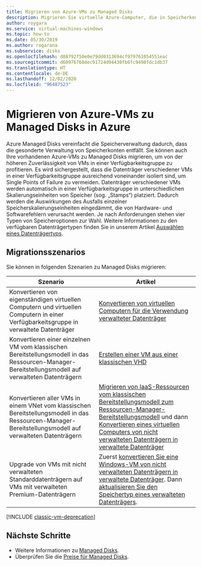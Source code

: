 ```yaml
---
title: Migrieren von Azure-VMs zu Managed Disks
description: Migrieren Sie virtuelle Azure-Computer, die in Speicherkonten mit nicht verwalteten Datenträgern erstellt wurden, zu Managed Disks.
author: roygara
ms.service: virtual-machines-windows
ms.topic: how-to
ms.date: 05/30/2019
ms.author: rogarana
ms.subservice: disks
ms.openlocfilehash: d88792f50e0e79dd0313694cf979761054551eac
ms.sourcegitcommit: d60976768dec91724d94430fb6fc9498fdc1db37
ms.translationtype: HT
ms.contentlocale: de-DE
ms.lasthandoff: 12/02/2020
ms.locfileid: "96487523"
---
```

# <a name="migrate-azure-vms-to-managed-disks-in-azure"></a>Migrieren von Azure-VMs zu Managed Disks in Azure

Azure Managed Disks vereinfacht die Speicherverwaltung dadurch, dass die gesonderte Verwaltung von Speicherkonten entfällt.  Sie können auch Ihre vorhandenen Azure-VMs zu Managed Disks migrieren, um von der höheren Zuverlässigkeit von VMs in einer Verfügbarkeitsgruppe zu profitieren. Es wird sichergestellt, dass die Datenträger verschiedener VMs in einer Verfügbarkeitsgruppe ausreichend voneinander isoliert sind, um Single Points of Failure zu vermeiden. Datenträger verschiedener VMs werden automatisch in einer Verfügbarkeitsgruppe in unterschiedlichen Skalierungseinheiten von Speicher (sog. „Stamps“) platziert. Dadurch werden die Auswirkungen des Ausfalls einzelner Speicherskalierungseinheiten eingedämmt, die von Hardware- und Softwarefehlern verursacht werden.
Je nach Anforderungen stehen vier Typen von Speicheroptionen zur Wahl. Weitere Informationen zu den verfügbaren Datenträgertypen finden Sie in unserem Artikel [Auswählen eines Datenträgertyps](../disks-types.md).

## <a name="migration-scenarios"></a>Migrationsszenarios

Sie können in folgenden Szenarien zu Managed Disks migrieren:

|Szenario  |Artikel  |
|---------|---------|
|Konvertieren von eigenständigen virtuellen Computern und virtuellen Computern in einer Verfügbarkeitsgruppe in verwaltete Datenträger     |[Konvertieren von virtuellen Computern für die Verwendung verwalteter Datenträger](convert-unmanaged-to-managed-disks.md)         |
|Konvertieren einer einzelnen VM vom klassischen Bereitstellungsmodell in das Ressourcen-Manager-Bereitstellungsmodell auf verwalteten Datenträgern     |[Erstellen einer VM aus einer klassischen VHD](create-vm-specialized-portal.md)         |
|Konvertieren aller VMs in einem VNet vom klassischen Bereitstellungsmodell in das Ressourcen-Manager-Bereitstellungsmodell auf verwalteten Datenträgern     |[Migrieren von IaaS-Ressourcen vom klassischen Bereitstellungsmodell zum Ressourcen-Manager-Bereitstellungsmodell](../migration-classic-resource-manager-ps.md) und dann [Konvertieren eines virtuellen Computers von nicht verwalteten Datenträgern in verwaltete Datenträger](convert-unmanaged-to-managed-disks.md)         |
|Upgrade von VMs mit nicht verwalteten Standarddatenträgern auf VMs mit verwalteten Premium-Datenträgern     | Zuerst [konvertieren Sie eine Windows-VM von nicht verwalteten Datenträgern in verwaltete Datenträger](convert-unmanaged-to-managed-disks.md). Dann [aktualisieren Sie den Speichertyp eines verwalteten Datenträgers](convert-disk-storage.md).         |

[!INCLUDE [classic-vm-deprecation](../../../includes/classic-vm-deprecation.md)]

## <a name="next-steps"></a>Nächste Schritte

- Weitere Informationen zu [Managed Disks](../managed-disks-overview.md).
- Überprüfen Sie die [Preise für Managed Disks](https://azure.microsoft.com/pricing/details/managed-disks/).